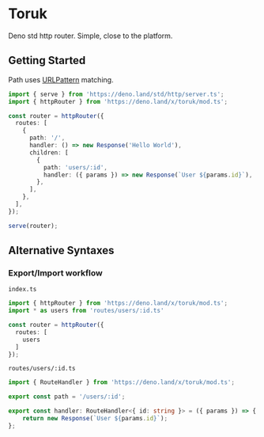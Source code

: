 # Toruk
Deno std http router. Simple, close to the platform.

## Getting Started

Path uses [URLPattern](https://developer.mozilla.org/en-US/docs/Web/API/URLPattern/URLPattern) matching.

```ts
import { serve } from 'https://deno.land/std/http/server.ts';
import { httpRouter } from 'https://deno.land/x/toruk/mod.ts';

const router = httpRouter({
  routes: [
    {
      path: '/',
      handler: () => new Response('Hello World'),
      children: [
        {
          path: 'users/:id',
          handler: ({ params }) => new Response(`User ${params.id}`),
        },
      ],
    },
  ],
});

serve(router);
```

## Alternative Syntaxes

### Export/Import workflow

`index.ts`

```ts
import { httpRouter } from 'https://deno.land/x/toruk/mod.ts';
import * as users from 'routes/users/:id.ts'

const router = httpRouter({
  routes: [
    users
  ]
});
```

`routes/users/:id.ts`

```ts
import { RouteHandler } from 'https://deno.land/x/toruk/mod.ts';

export const path = '/users/:id';

export const handler: RouteHandler<{ id: string }> = ({ params }) => {
	return new Response(`User ${params.id}`);
};
```
